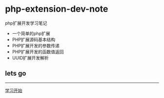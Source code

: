 # php-extension-dev-note
php扩展开发学习笔记

- 一个简单的php扩展
- PHP扩展源码基本结构
- PHP扩展开发的参数传递
- PHP扩展开发的函数值返回
- UUID扩展开发解析

## lets go
---
[学习开始](<index.md>)





